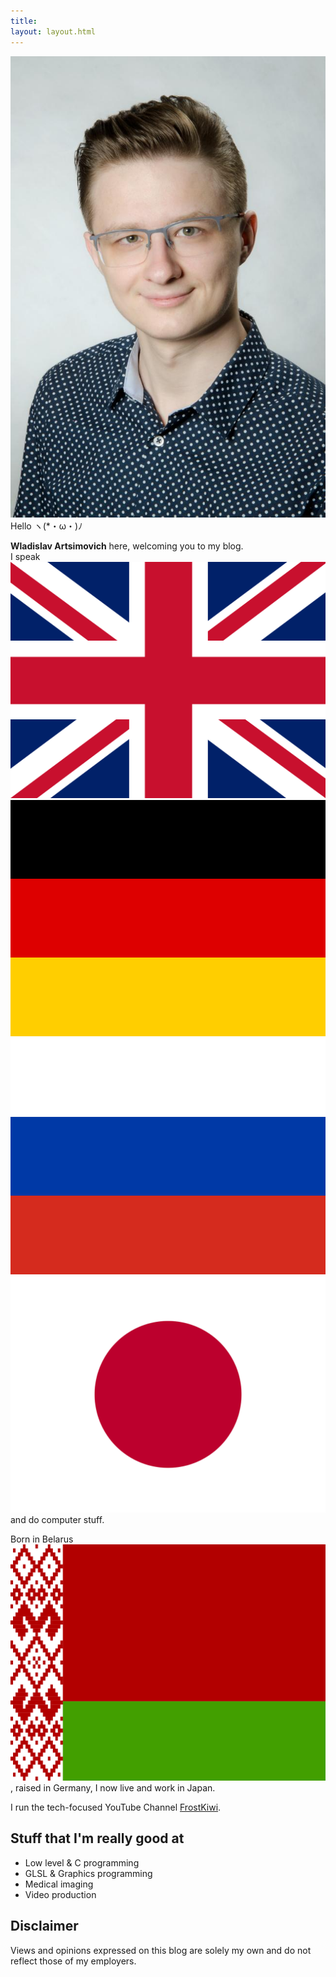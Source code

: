 ```yaml
---
title:
layout: layout.html
---
```

<img class="profile" src="/assets/profile.jpg">
Hello ヽ(*・ω・)ﾉ 

**Wladislav Artsimovich** here, welcoming you to my blog.\
I speak <img class="flag" src="/assets/icons/gb.svg"> <img class="flag" src="/assets/icons/de.svg"> <img class="flag" src="/assets/icons/ru.svg"> <img class="flag" src="/assets/icons/jp.svg"> and do computer stuff.

Born in Belarus <img class="flag" src="/assets/icons/by.svg">, raised in Germany, I now live and work in Japan.

I run the tech-focused YouTube Channel [FrostKiwi](https://www.youtube.com/@FrostKiwi).

## Stuff that I'm really good at
* Low level & C programming
* GLSL & Graphics programming
* Medical imaging
* Video production


## Disclaimer
Views and opinions expressed on this blog are solely my own and do not reflect those of my employers.